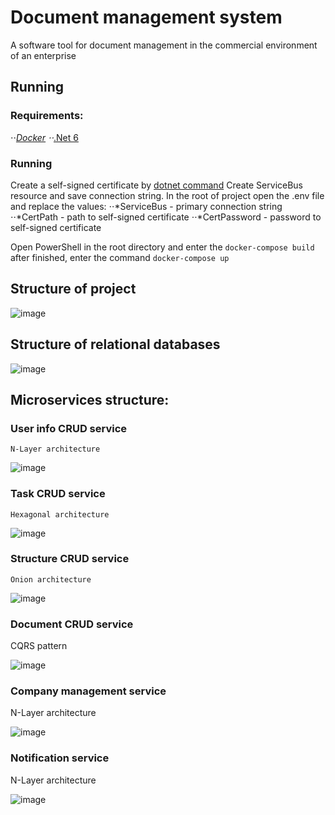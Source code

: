 # Document management system

A software tool for document management in the commercial environment of an enterprise

## Running

### Requirements:
⋅⋅*[Docker](https://www.docker.com/)
⋅⋅*[.Net 6](https://dotnet.microsoft.com/en-us/download/dotnet/6.0)

### Running
Create a self-signed certificate by [dotnet command](https://learn.microsoft.com/en-us/dotnet/core/additional-tools/self-signed-certificates-guide)
Create ServiceBus resource and save connection string.
In the root of project open the .env file and replace the values:
⋅⋅*ServiceBus - primary connection string
⋅⋅*CertPath - path to self-signed certificate
⋅⋅*CertPassword - password to self-signed certificate

Open PowerShell in the root directory and enter the 
`docker-compose build`
after finished, enter the command 
`docker-compose up`


## Structure of project
![image](https://user-images.githubusercontent.com/72604580/210352476-54145a58-7aaa-402a-a8b5-fc9799d20053.png)

## Structure of relational databases
![image](https://user-images.githubusercontent.com/72604580/192766072-5c7f9522-6f1c-48a7-b3c5-357503427cbc.png)

## Microservices structure:

### User info CRUD service
    N-Layer architecture
   
![image](https://user-images.githubusercontent.com/72604580/194308168-6f18c6be-748e-467f-8774-82e22b8db632.png)

### Task CRUD service
    Hexagonal architecture
   
![image](https://user-images.githubusercontent.com/72604580/194329851-3cb14e46-135e-4e99-bbf3-edea32327796.png)

### Structure CRUD service
    Onion architecture
   
![image](https://user-images.githubusercontent.com/72604580/194351055-4fd9b4c8-264a-4fc9-b8c8-d4f2e733c97a.png)

### Document CRUD service
   CQRS pattern
   
![image](https://user-images.githubusercontent.com/72604580/194356313-6676d325-5356-435c-aed0-a14eb4f91159.png)

### Company management service
   N-Layer architecture

![image](https://user-images.githubusercontent.com/72604580/196154263-7ec59b12-4bcb-495a-b725-049b7b5fe42e.png)

### Notification service
   N-Layer architecture
   
![image](https://user-images.githubusercontent.com/72604580/196687373-41b89ac2-74f2-4e68-821b-0ef36d2fc6e7.png)
